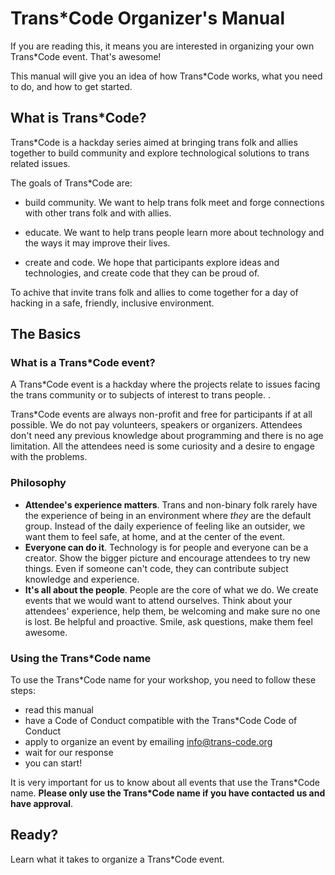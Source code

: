 # Trans*Code Organizer's Manual

If you are reading this, it means you are interested in organizing your own Trans*Code event. That's awesome!

This manual will give you an idea of how Trans*Code works, what you need to do, and how to get started. 

## What is Trans*Code?

Trans*Code is a hackday series aimed at bringing trans folk and allies together to build community and explore technological solutions to trans related issues.


The goals of Trans*Code are:

- build community. We want to help trans folk meet and forge connections with other trans folk and with allies.

- educate. We want to help trans people learn more about technology and the ways it may improve their lives.

- create and code. We hope that participants explore ideas and technologies, and create code that they can be proud of.

To achive that invite trans folk and allies to come together for a day of hacking in a safe, friendly, inclusive environment.


## The Basics

### What is a Trans*Code event?

A Trans*Code event is a hackday where the projects relate to issues facing the trans community or to subjects of interest to trans people. .

Trans*Code events are always non-profit and free for participants if at all possible. We do not pay volunteers, speakers or organizers. Attendees don't need any previous knowledge about programming and there is no age limitation. All the attendees need is some curiosity and a desire to engage with the problems.

### Philosophy

- __Attendee's experience matters__. Trans and non-binary folk rarely have the experience of being in an environment where *they* are the default group. Instead of the daily experience of feeling like an outsider, we want them to feel safe, at home, and at the center of the event.
- __Everyone can do it__. Technology is for people and everyone can be a creator. Show the bigger picture and encourage attendees to try new things. Even if someone can't code, they can contribute subject knowledge and experience.
- __It's all about the people__. People are the core of what we do. We create events that we would want to attend ourselves. Think about your attendees' experience, help them, be welcoming and make sure no one is lost. Be helpful and proactive. Smile, ask questions, make them feel awesome.

### Using the Trans*Code name

To use the Trans*Code name for your workshop, you need to follow these steps:
* read this manual
* have a Code of Conduct compatible with the Trans*Code Code of Conduct
* apply to organize an event by emailing info@trans-code.org
* wait for our response
* you can start!

It is very important for us to know about all events that use the Trans*Code name. __Please only use the Trans\*Code name if you have contacted us and have approval__. 

## Ready?

Learn what it takes to organize a Trans*Code event.

